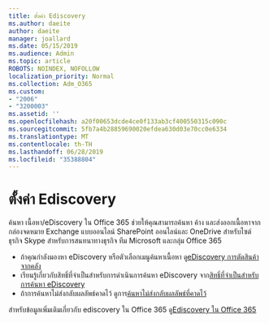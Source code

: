 ```yaml
---
title: ตั้งค่า Ediscovery
ms.author: daeite
author: daeite
manager: joallard
ms.date: 05/15/2019
ms.audience: Admin
ms.topic: article
ROBOTS: NOINDEX, NOFOLLOW
localization_priority: Normal
ms.collection: Adm_O365
ms.custom:
- "2006"
- "3200003"
ms.assetid: ''
ms.openlocfilehash: a20f00653dcde4ce0f133ab3cf400550315c090c
ms.sourcegitcommit: 5fb7a4b28859690020efdea630d03e70cc0e6334
ms.translationtype: MT
ms.contentlocale: th-TH
ms.lasthandoff: 06/28/2019
ms.locfileid: "35388804"
---
```

# <a name="ediscovery-settings"></a>ตั้งค่า Ediscovery

ค้นหา เนื้อหา/eDiscovery ใน Office 365 ช่วยให้คุณสามารถค้นหา ค้าง และส่งออกเนื้อหาจากกล่องจดหมาย Exchange แบบออนไลน์ SharePoint ออนไลน์และ OneDrive สำหรับไซต์ธุรกิจ Skype สำหรับการสนทนาทางธุรกิจ ทีม Microsoft และกลุ่ม Office 365

- ถ้าคุณกำลังมองหา eDiscovery หรือตัวเลือกเมนูค้นหาเนื้อหา ดู[eDiscovery การตัดสินค้าจากคลัง](https://docs.microsoft.com/alchemyinsights/ediscovery-issues)
- เรียนรู้เกี่ยวกับสิทธิ์ที่จำเป็นสำหรับการดำเนินการค้นหา eDiscovery จาก[สิทธิ์ที่จำเป็นสำหรับการค้นหา eDiscovery](https://docs.microsoft.com/alchemyinsights/permissions-required-for-ediscovery-searches)
- ถ้าการค้นหาไม่ส่งกลับผลลัพธ์คาดไว้ ดูการ[ค้นหาไม่ส่งกลับผลลัพธ์ที่คาดไว้](https://docs.microsoft.com/alchemyinsights/search-not-returning-expected-results)

สำหรับข้อมูลเพิ่มเติมเกี่ยวกับ ediscovery ใน Office 365 ดู[Ediscovery ใน Office 365](https://docs.microsoft.com/office365/securitycompliance/ediscovery)
